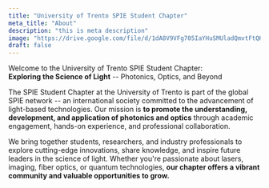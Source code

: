 ```yaml
---
title: "University of Trento SPIE Student Chapter"
meta_title: "About"
description: "this is meta description"
image: "https://drive.google.com/file/d/1dA8V9VFg705IaYHuSMUladQmvtFtQK2u/view?usp=drive_link"
draft: false
---
```


Welcome to the University of Trento SPIE Student Chapter: <br>
<b>Exploring the Science of Light</b> -- Photonics, Optics, and Beyond

<div style="text-align:left">
<span style="display:block" class="note">

The SPIE Student Chapter at the University of Trento is part of the global SPIE network -- an international society committed to the advancement of light-based technologies. Our mission is **to promote the understanding, development, and application of photonics and optics** through academic engagement, hands-on experience, and professional collaboration.

We bring together students, researchers, and industry professionals to explore cutting-edge innovations, share knowledge, and inspire future leaders in the science of light. Whether you're passionate about lasers, imaging, fiber optics, or quantum technologies, **our chapter offers a vibrant community and valuable opportunities to grow.**
</span>
</div>